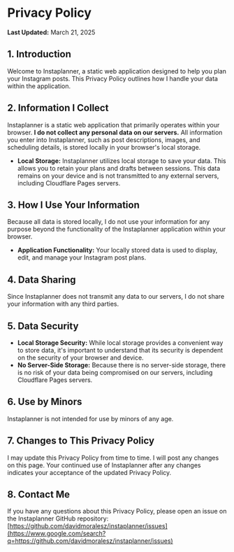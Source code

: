 # Privacy Policy

**Last Updated:** March 21, 2025

## 1. Introduction

Welcome to Instaplanner, a static web application designed to help you plan your Instagram posts. This Privacy Policy outlines how I handle your data within the application.

## 2. Information I Collect

Instaplanner is a static web application that primarily operates within your browser. **I do not collect any personal data on our servers.** All information you enter into Instaplanner, such as post descriptions, images, and scheduling details, is stored locally in your browser's local storage.

- **Local Storage:** Instaplanner utilizes local storage to save your data. This allows you to retain your plans and drafts between sessions. This data remains on your device and is not transmitted to any external servers, including Cloudflare Pages servers.

## 3. How I Use Your Information

Because all data is stored locally, I do not use your information for any purpose beyond the functionality of the Instaplanner application within your browser.

- **Application Functionality:** Your locally stored data is used to display, edit, and manage your Instagram post plans.

## 4. Data Sharing

Since Instaplanner does not transmit any data to our servers, I do not share your information with any third parties.

## 5. Data Security

- **Local Storage Security:** While local storage provides a convenient way to store data, it's important to understand that its security is dependent on the security of your browser and device.
- **No Server-Side Storage:** Because there is no server-side storage, there is no risk of your data being compromised on our servers, including Cloudflare Pages servers.

## 6. Use by Minors

Instaplanner is not intended for use by minors of any age.

## 7. Changes to This Privacy Policy

I may update this Privacy Policy from time to time. I will post any changes on this page. Your continued use of Instaplanner after any changes indicates your acceptance of the updated Privacy Policy.

## 8. Contact Me

If you have any questions about this Privacy Policy, please open an issue on the Instaplanner GitHub repository: [https://github.com/davidmoralesz/instaplanner/issues](https://www.google.com/search?q=https://github.com/davidmoralesz/instaplanner/issues)
